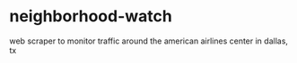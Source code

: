# neighborhood-watch
web scraper to monitor traffic around the american airlines center in dallas, tx
